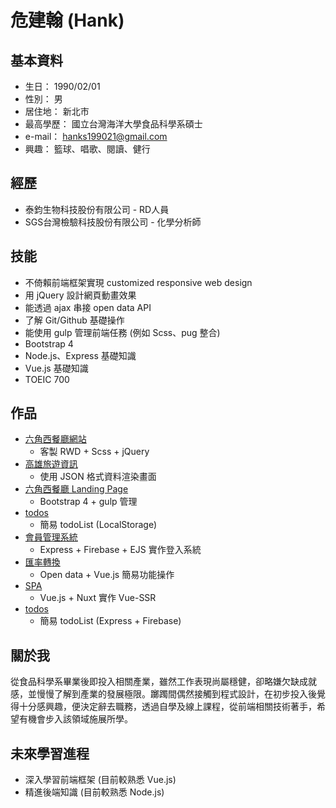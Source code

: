 # 危建翰 (Hank)

## 基本資料
* 生日： 1990/02/01
* 性別： 男
* 居住地： 新北市
* 最高學歷： 國立台灣海洋大學食品科學系碩士
* e-mail： hanks199021@gmail.com
* 興趣： 籃球、唱歌、閱讀、健行

## 經歷
* 泰鈞生物科技股份有限公司 - RD人員 
* SGS台灣檢驗科技股份有限公司 - 化學分析師 

## 技能
* 不倚賴前端框架實現 customized responsive web design
* 用 jQuery 設計網頁動畫效果
* 能透過 ajax 串接 open data API
* 了解 Git/Github 基礎操作
* 能使用 gulp 管理前端任務 (例如 Scss、pug 整合)
* Bootstrap 4
* Node.js、Express 基礎知識
* Vue.js 基礎知識
* TOEIC 700

## 作品
* [六角西餐廳網站](https://hicksonwei.github.io/HexSchool_RWD_FinalProject/)
  * 客製 RWD + Scss + jQuery
* [高雄旅遊資訊](https://hicksonwei.github.io/HexSchool_JS_JSON/)
  * 使用 JSON 格式資料渲染畫面
* [六角西餐廳 Landing Page](https://hicksonwei.github.io/Landing_Page/)
  * Bootstrap 4 + gulp 管理
* [todos](https://hicksonwei.github.io/todos/)
  * 簡易 todoList (LocalStorage)
* [會員管理系統](https://member-management-system.herokuapp.com/)
  * Express + Firebase + EJS 實作登入系統
* [匯率轉換](http://jsbin.com/cagujab/edit?output)
  * Open data + Vue.js 簡易功能操作
* [SPA](https://spa-nuxt.herokuapp.com/)
  * Vue.js + Nuxt 實作 Vue-SSR 
* [todos](https://afternoon-ridge-75133.herokuapp.com/)
  * 簡易 todoList (Express + Firebase)

## 關於我
從食品科學系畢業後即投入相關產業，雖然工作表現尚屬穩健，卻略嫌欠缺成就感，並慢慢了解到產業的發展極限。躑躅間偶然接觸到程式設計，在初步投入後覺得十分感興趣，便決定辭去職務，透過自學及線上課程，從前端相關技術著手，希望有機會步入該領域施展所學。

## 未來學習進程
* 深入學習前端框架 (目前較熟悉 Vue.js)
* 精進後端知識 (目前較熟悉 Node.js)

